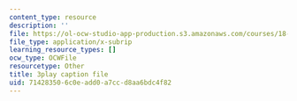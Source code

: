 ```yaml
---
content_type: resource
description: ''
file: https://ol-ocw-studio-app-production.s3.amazonaws.com/courses/18-06sc-linear-algebra-fall-2011/714283506c0eadd0a7ccd8aa6bdc4f82_qEBi0K5wfOs.srt
file_type: application/x-subrip
learning_resource_types: []
ocw_type: OCWFile
resourcetype: Other
title: 3play caption file
uid: 71428350-6c0e-add0-a7cc-d8aa6bdc4f82
---
```

